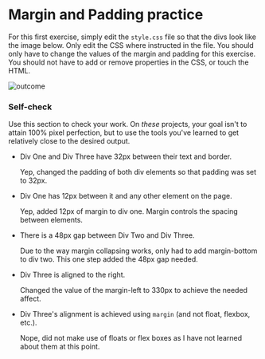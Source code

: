 # Margin and Padding practice

For this first exercise, simply edit the `style.css` file so that the divs look like the image below. Only edit the CSS where instructed in the file.  You should only have to change the values of the margin and padding for this exercise. You should not have to add or remove properties in the CSS, or touch the HTML.

![outcome](./desired-outcome.png)

### Self-check

Use this section to check your work. On _these_ projects, your goal isn't to attain 100% pixel perfection, but to use the tools you've learned to get relatively close to the desired output.

- Div One and Div Three have 32px between their text and border.
  
  Yep, changed the padding of both div elements so that padding was set to 32px.
- Div One has 12px between it and any other element on the page.
  
  Yep, added 12px of margin to div one. Margin controls the spacing between elements.
- There is a 48px gap between Div Two and Div Three.
  
  Due to the way margin collapsing works, only had to add margin-bottom to div two.  This one step added the 48px gap needed.
- Div Three is aligned to the right.
  
  Changed the value of the margin-left to 330px to achieve the needed affect.
- Div Three's alignment is achieved using `margin` (and not float, flexbox, etc.).
  
  Nope, did not make use of floats or flex boxes as I have not learned about them at this point. 